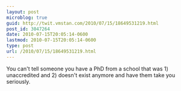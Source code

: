 ```yaml
---
layout: post
microblog: true
guid: http://twit.vmstan.com/2010/07/15/18649531219.html
post_id: 3047264
date: 2010-07-15T20:05:14-0600
lastmod: 2010-07-15T20:05:14-0600
type: post
url: /2010/07/15/18649531219.html
---
```

You can't tell someone you have a PhD from a school that was 1) unaccredited and 2) doesn't exist anymore and have them take you seriously.
